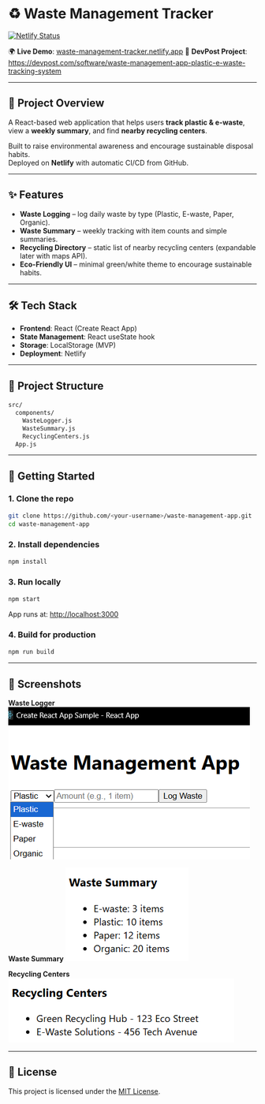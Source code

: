 # ♻️ Waste Management Tracker

[![Netlify Status](https://api.netlify.com/api/v1/badges/YOUR-BADGE-ID/deploy-status)](https://waste-management-tracker.netlify.app/)

🌍 **Live Demo**: [waste-management-tracker.netlify.app](https://waste-management-tracker.netlify.app/)
📝 **DevPost Project**: https://devpost.com/software/waste-management-app-plastic-e-waste-tracking-system  

---

## 📌 Project Overview
A React-based web application that helps users **track plastic & e-waste**, view a **weekly summary**, and find **nearby recycling centers**.  

Built to raise environmental awareness and encourage sustainable disposal habits.  
Deployed on **Netlify** with automatic CI/CD from GitHub.  

---

## ✨ Features
- **Waste Logging** – log daily waste by type (Plastic, E-waste, Paper, Organic).  
- **Waste Summary** – weekly tracking with item counts and simple summaries.  
- **Recycling Directory** – static list of nearby recycling centers (expandable later with maps API).  
- **Eco-Friendly UI** – minimal green/white theme to encourage sustainable habits.  

---

## 🛠️ Tech Stack
- **Frontend**: React (Create React App)  
- **State Management**: React useState hook  
- **Storage**: LocalStorage (MVP)  
- **Deployment**: Netlify  

---

## 📂 Project Structure
```
src/
  components/
    WasteLogger.js
    WasteSummary.js
    RecyclingCenters.js
  App.js
```

---

## 🚀 Getting Started

### 1. Clone the repo
```bash
git clone https://github.com/<your-username>/waste-management-app.git
cd waste-management-app
```

### 2. Install dependencies
```bash
npm install
```

### 3. Run locally
```bash
npm start
```
App runs at: [http://localhost:3000](http://localhost:3000)

### 4. Build for production
```bash
npm run build
```

---

## 📸 Screenshots

**Waste Logger**
![Waste Logger](docs/waste-logger.png)

**Waste Summary**
![Waste Summary](docs/waste-summary.png)

**Recycling Centers**
![Recycling Centers](docs/recycling-centers.png)

---

## 📜 License
This project is licensed under the [MIT License](./LICENSE).  